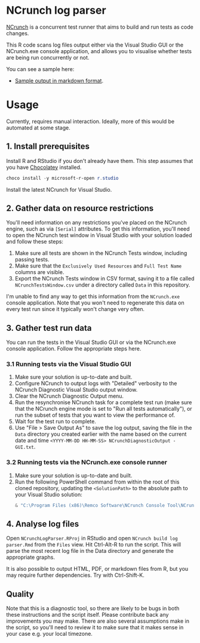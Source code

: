 # NCrunch log parser

[NCrunch](http://www.ncrunch.net/) is a concurrent test runner that aims to build and run tests as code changes.

This R code scans log files output either via the Visual Studio GUI or the NCrunch.exe console application, and allows you to visualise whether tests are being run concurrently or not.

You can see a sample here:
* [Sample output in markdown format](./Sample/Readme.markdown).

# Usage

Currently, requires manual interaction. Ideally, more of this would be automated at some stage.

## 1. Install prerequisites
Install R and RStudio if you don't already have them. This step assumes that you have [Chocolatey](https://chocolatey.org/install) installed.

```powershell
choco install -y microsoft-r-open r.studio
```

Install the latest NCrunch for Visual Studio.

## 2. Gather data on resource restrictions

You'll need information on any restrictions you've placed on the NCrunch engine, such as via `[Serial]` attributes. To get this information, you'll need to open the NCrunch test window in Visual Studio with your solution loaded and follow these steps:

1. Make sure all tests are shown in the NCrunch Tests window, including passing tests.
2. Make sure that the `Exclusively Used Resources` and `Full Test Name` columns are visible.
3. Export the NCrunch Tests window in CSV format, saving it to a file called `NCrunchTestsWindow.csv` under a directory called `Data` in this repository.

I'm unable to find any way to get this information from the `NCrunch.exe` console application. Note that you won't need to regenerate this data on every test run since it typically won't change very often.

## 3. Gather test run data

You can run the tests in the Visual Studio GUI or via the NCrunch.exe console application. Follow the appropriate steps here.

### 3.1 Running tests via the Visual Studio GUI

1. Make sure your solution is up-to-date and built.
2. Configure NCrunch to output logs with "Detailed" verbosity to the NCrunch Diagnostic Visual Studio output window.
3. Clear the NCrunch Diagnostic Output menu.
4. Run the resynchronise NCrunch task for a complete test run (make sure that the NCrunch engine mode is set to "Run all tests automatically"), or run the subset of tests that you want to view the performance of.
5. Wait for the test run to complete.
6. Use "File > Save Output As" to save the log output, saving the file in the `Data` directory you created earlier with the name based on the current date and time `<YYYY-MM-DD HH-MM-SS> NCrunchDiagnosticOutput - GUI.txt`.


### 3.2 Running tests via the NCrunch.exe console runner

1. Make sure your solution is up-to-date and built.
2. Run the following PowerShell command from within the root of this cloned repository, updating the `<SolutionPath>` to the absolute path to your Visual Studio solution:
    ```powershell
    & "C:\Program Files (x86)\Remco Software\NCrunch Console Tool\NCrunch.exe" <SolutionPath> -LogVerbosity Detailed -MaxNumberOfProcessingThreads 5 | Out-File -Encoding UTF8 "Data\$(Get-Date -Format "yyyy-MM-dd HH-mm-ss") NCrunchLog - console.txt"
    ```

## 4. Analyse log files

Open `NCrunchLogParser.RProj` in RStudio and open `NCrunch build log parser.Rmd` from the `Files` view. Hit Ctrl-Alt-R to run the script. This will parse the most recent log file in the Data directory and generate the appropriate graphs.

It is also possible to output HTML, PDF, or markdown files from R, but you may require further dependencies. Try with Ctrl-Shift-K.

## Quality

Note that this is a diagnostic tool, so there are likely to be bugs in both these instructions and the script itself. Please contribute back any improvements you may make. There are also several assumptions make in the script, so you'll need to review it to make sure that it makes sense in your case e.g. your local timezone.
